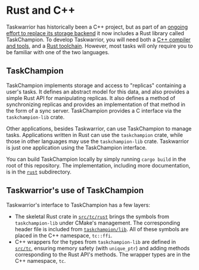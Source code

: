 # Rust and C++

Taskwarrior has historically been a C++ project, but as part of an [ongoing effort to replace its storage backend](https://github.com/GothenburgBitFactory/taskwarrior/issues/2770) it now includes a Rust library called TaskChampion.
To develop Taskwarrior, you will need both a [C++ compiler and tools](./development.md), and a [Rust toolchain](https://www.rust-lang.org/tools/install).
However, most tasks will only require you to be familiar with one of the two languages.

## TaskChampion

TaskChampion implements storage and access to "replicas" containing a user's tasks.
It defines an abstract model for this data, and also provides a simple Rust API for manipulating replicas.
It also defines a method of synchronizing replicas and provides an implementation of that method in the form of a sync server.
TaskChampion provides a C interface via the `taskchampion-lib` crate.

Other applications, besides Taskwarrior, can use TaskChampion to manage tasks.
Applications written in Rust can use the `taskchampion` crate, while those in other languages may use the `taskchampion-lib` crate.
Taskwarrior is just one application using the TaskChampion interface.

You can build TaskChampion locally by simply running `cargo build` in the root of this repository.
The implementation, including more documentation, is in the [`rust`](../../rust) subdirectory.

## Taskwarrior's use of TaskChampion

Taskwarrior's interface to TaskChampion has a few layers:

* The skeletal Rust crate in [`src/tc/rust`](../../src/tc/rust) brings the symbols from `taskchampion-lib` under CMake's management.
  The corresponding header file is included from [`taskchampion/lib`](../../taskchampion/lib).
  All of these symbols are placed in the C++ namespace, `tc::ffi`.
* C++ wrappers for the types from `taskchampion-lib` are defined in [`src/tc`](../../src/tc), ensuring memory safety (with `unique_ptr`) and adding methods corresponding to the Rust API's methods.
  The wrapper types are in the C++ namespace, `tc`.

